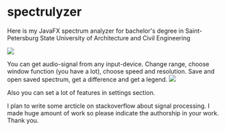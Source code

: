 # spectrulyzer
Here is my JavaFX spectrum analyzer for bachelor's degree in Saint-Petersburg State University of Architecture and Civil Engineering

<img src="https://pp.userapi.com/c844722/v844722697/720dd/6d1FjJl8LYA.jpg" />

You can get audio-signal from any input-device. Change range, choose window function (you have a lot), choose speed and resolution. Save and open saved spectrum, get a difference and get a legend.
<img src="https://pp.userapi.com/c847016/v847016697/67bcf/dORTZukxtPw.jpg" />

Also you can set a lot of features in settings section.

I plan to write some arcticle on stackoverflow about signal processing. I made huge amount of work so please indicate the authorship in your work. Thank you.
